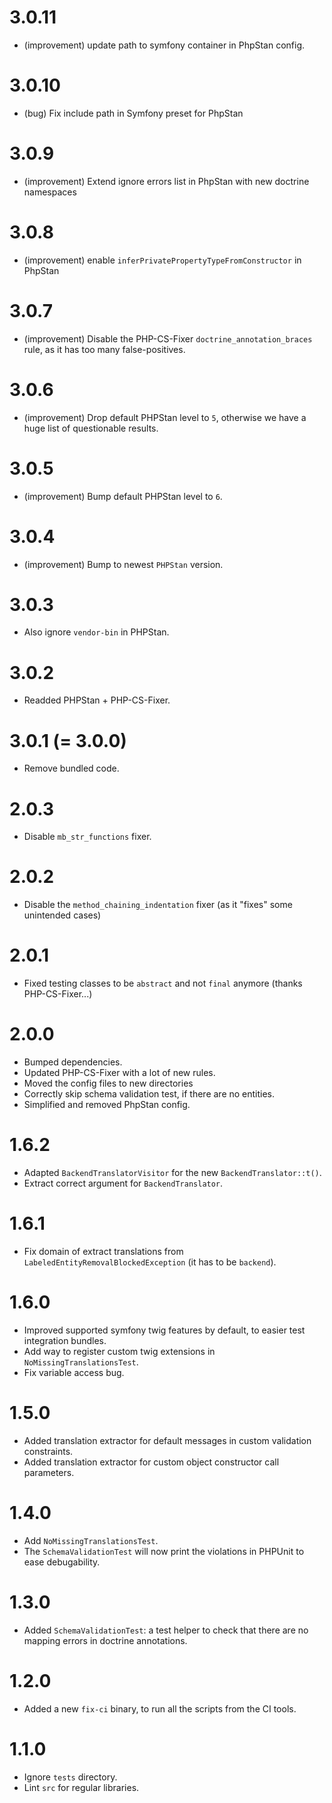 3.0.11
======

*   (improvement) update path to symfony container in PhpStan config.


3.0.10
======

*   (bug) Fix include path in Symfony preset for PhpStan


3.0.9
=====

*   (improvement) Extend ignore errors list in PhpStan with new doctrine namespaces


3.0.8
=====

*   (improvement) enable `inferPrivatePropertyTypeFromConstructor` in PhpStan


3.0.7
=====

*   (improvement) Disable the PHP-CS-Fixer `doctrine_annotation_braces` rule, as it has too many false-positives.


3.0.6
=====

*   (improvement) Drop default PHPStan level to `5`, otherwise we have a huge list of questionable results.


3.0.5
=====

*   (improvement) Bump default PHPStan level to `6`.


3.0.4
=====

*   (improvement) Bump to newest `PHPStan` version.


3.0.3
=====

*   Also ignore `vendor-bin` in PHPStan.


3.0.2
=====

*   Readded PHPStan + PHP-CS-Fixer.


3.0.1 (= 3.0.0)
===============

*   Remove bundled code.


2.0.3
=====

*   Disable `mb_str_functions` fixer.


2.0.2
=====

*   Disable the `method_chaining_indentation` fixer (as it "fixes" some unintended cases)


2.0.1
=====

*   Fixed testing classes to be `abstract` and not `final` anymore (thanks PHP-CS-Fixer...)


2.0.0
=====

*   Bumped dependencies.
*   Updated PHP-CS-Fixer with a lot of new rules.
*   Moved the config files to new directories
*   Correctly skip schema validation test, if there are no entities.
*   Simplified and removed PhpStan config.


1.6.2
=====

*   Adapted `BackendTranslatorVisitor` for the new `BackendTranslator::t()`.
*   Extract correct argument for `BackendTranslator`.


1.6.1
=====

*   Fix domain of extract translations from `LabeledEntityRemovalBlockedException` (it has to be `backend`).


1.6.0
=====

*   Improved supported symfony twig features by default, to easier test integration bundles.
*   Add way to register custom twig extensions in `NoMissingTranslationsTest`.
*   Fix variable access bug. 


1.5.0
=====

*   Added translation extractor for default messages in custom validation constraints.
*   Added translation extractor for custom object constructor call parameters.


1.4.0
=====

*   Add `NoMissingTranslationsTest`.
*   The `SchemaValidationTest` will now print the violations in PHPUnit to ease debugability.


1.3.0
=====

*   Added `SchemaValidationTest`: a test helper to check that there are no mapping errors in doctrine annotations.


1.2.0
=====

*   Added a new `fix-ci` binary, to run all the scripts from the CI tools.


1.1.0
=====

*   Ignore `tests` directory.
*   Lint `src` for regular libraries.
